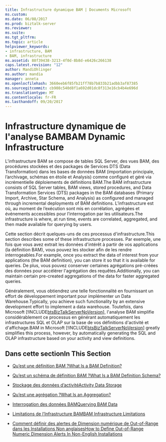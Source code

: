 ```yaml
---
title: Infrastructure dynamique BAM | Documents Microsoft
ms.custom: 
ms.date: 06/08/2017
ms.prod: biztalk-server
ms.reviewer: 
ms.suite: 
ms.tgt_pltfrm: 
ms.topic: article
helpviewer_keywords:
- infrastructure, BAM
- BAM, infrastructure
ms.assetid: 88f39438-3213-4f0d-8b8d-e6426c266138
caps.latest.revision: "12"
author: MandiOhlinger
ms.author: mandia
manager: anneta
ms.openlocfilehash: 3660eeb6f85fb21ff78b7b833b21adbb3af87385
ms.sourcegitcommit: cb908c540d8f1a692d01dc8f313e16cb4b4e696d
ms.translationtype: MT
ms.contentlocale: fr-FR
ms.lasthandoff: 09/20/2017
---
```

# <a name="bam-dynamic-infrastructure"></a><span data-ttu-id="46d19-102">Infrastructure dynamique de l'analyse BAM</span><span class="sxs-lookup"><span data-stu-id="46d19-102">BAM Dynamic Infrastructure</span></span>
<span data-ttu-id="46d19-103">L’infrastructure BAM se compose de tables SQL Server, des vues BAM, des procédures stockées et des packages de Services DTS (Data Transformation) dans les bases de données BAM (importation principale, l’archivage, schémas en étoile et Analysis) comme configuré et géré via incrémentielle déploiements de définitions BAM.</span><span class="sxs-lookup"><span data-stu-id="46d19-103">The BAM infrastructure consists of SQL Server tables, BAM views, stored procedures, and Data Transformation Services (DTS) packages in the BAM databases (Primary Import, Archive, Star Schema, and Analysis) as configured and managed through incremental deployments of BAM definitions.</span></span> <span data-ttu-id="46d19-104">L’infrastructure est où, au moment de l’exécution sont mis en corrélation, agrégées et événements accessibles pour l’interrogation par les utilisateurs.</span><span class="sxs-lookup"><span data-stu-id="46d19-104">The infrastructure is where, at run time, events are correlated, aggregated, and then made available for querying by users.</span></span>  
  
 <span data-ttu-id="46d19-105">Cette section décrit quelques-uns de ces processus d'infrastructure.</span><span class="sxs-lookup"><span data-stu-id="46d19-105">This section describes some of these infrastructure processes.</span></span> <span data-ttu-id="46d19-106">Par exemple, une fois que vous avez extrait les données d'intérêt à partir de vos applications (la définition BAM), vous pouvez les stocker afin de les rendre interrogeables.</span><span class="sxs-lookup"><span data-stu-id="46d19-106">For example, once you extract the data of interest from your applications (the BAM definition), you can store it so that it is available for queries.</span></span> <span data-ttu-id="46d19-107">De plus, vous pouvez conserver certaines agrégations pré-créées des données pour accélérer l'agrégation des requêtes.</span><span class="sxs-lookup"><span data-stu-id="46d19-107">Additionally, you can maintain certain pre-created aggregations of the data for faster aggregated queries.</span></span>  
  
 <span data-ttu-id="46d19-108">Généralement, vous obtiendrez une telle fonctionnalité en fournissant un effort de développement important pour implémenter un Data Warehouse.</span><span class="sxs-lookup"><span data-stu-id="46d19-108">Typically, you achieve such functionality by an extensive development effort to implement a data warehouse.</span></span> <span data-ttu-id="46d19-109">Toutefois, dans Microsoft [!INCLUDE[btsBizTalkServerNoVersion](../includes/btsbiztalkservernoversion-md.md)], l'analyse BAM simplifie considérablement ce processus en générant automatiquement les infrastructures SQL et OLAP sur la base de vos définitions d'activité et d'affichage.</span><span class="sxs-lookup"><span data-stu-id="46d19-109">BAM in Microsoft [!INCLUDE[btsBizTalkServerNoVersion](../includes/btsbiztalkservernoversion-md.md)] greatly simplifies this process, however, by automatically generating the SQL and OLAP infrastructure based on your activity and view definitions.</span></span>  
  
## <a name="in-this-section"></a><span data-ttu-id="46d19-110">Dans cette section</span><span class="sxs-lookup"><span data-stu-id="46d19-110">In This Section</span></span>  
  
-   [<span data-ttu-id="46d19-111">Qu’est une définition BAM ?</span><span class="sxs-lookup"><span data-stu-id="46d19-111">What Is a BAM Definition?</span></span>](../core/what-is-a-bam-definition.md)  
  
-   [<span data-ttu-id="46d19-112">Qu’est un schéma de définition BAM ?</span><span class="sxs-lookup"><span data-stu-id="46d19-112">What Is a BAM Definition Schema?</span></span>](../core/what-is-a-bam-definition-schema.md)  
  
-   [<span data-ttu-id="46d19-113">Stockage des données d’activité</span><span class="sxs-lookup"><span data-stu-id="46d19-113">Activity Data Storage</span></span>](../core/activity-data-storage.md)  
  
-   [<span data-ttu-id="46d19-114">Qu’est une agrégation ?</span><span class="sxs-lookup"><span data-stu-id="46d19-114">What Is an Aggregation?</span></span>](../core/what-is-an-aggregation.md)  
  
-   [<span data-ttu-id="46d19-115">Interrogation des données BAM</span><span class="sxs-lookup"><span data-stu-id="46d19-115">Querying BAM Data</span></span>](../core/querying-bam-data.md)  
  
-   [<span data-ttu-id="46d19-116">Limitations de l’Infrastructure BAM</span><span class="sxs-lookup"><span data-stu-id="46d19-116">BAM Infrastructure Limitations</span></span>](../core/bam-infrastructure-limitations.md)  
  
-   [<span data-ttu-id="46d19-117">Comment définir des alertes de Dimension numérique de Out-of-Range dans les Installations Non anglaises</span><span class="sxs-lookup"><span data-stu-id="46d19-117">How to Define Out-of-Range Numeric Dimension Alerts In Non-English Installations</span></span>](../core/define-out-of-range-numeric-dimension-alerts-in-non-english-installations--bam.md)